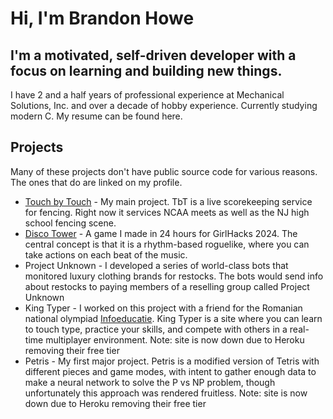 # Hi, I'm Brandon Howe

## I'm a motivated, self-driven developer with a focus on learning and building new things.

I have 2 and a half years of professional experience at Mechanical Solutions, Inc. and over a decade of hobby experience. Currently studying modern C. My resume can be found here.

## Projects

Many of these projects don't have public source code for various reasons. The ones that do are linked on my profile.

* [Touch by Touch](https://tbtfencing.com) - My main project. TbT is a live scorekeeping service for fencing. Right now it services NCAA meets as well as the NJ high school fencing scene.
* [Disco Tower](https://brandonhowe.github.io/DiscoTower/) - A game I made in 24 hours for GirlHacks 2024. The central concept is that it is a rhythm-based roguelike, where you can take actions on each beat of the music.
* Project Unknown - I developed a series of world-class bots that monitored luxury clothing brands for restocks. The bots would send info about restocks to paying members of a reselling group called Project Unknown
* King Typer - I worked on this project with a friend for the Romanian national olympiad [Infoeducatie](https://infoeducatie.ro). King Typer is a site where you can learn to touch type, practice your skills, and compete with others in a real-time multiplayer environment. Note: site is now down due to Heroku removing their free tier
* Petris - My first major project. Petris is a modified version of Tetris with different pieces and game modes, with intent to gather enough data to make a neural network to solve the P vs NP problem, though unfortunately this approach was rendered fruitless. Note: site is now down due to Heroku removing their free tier
